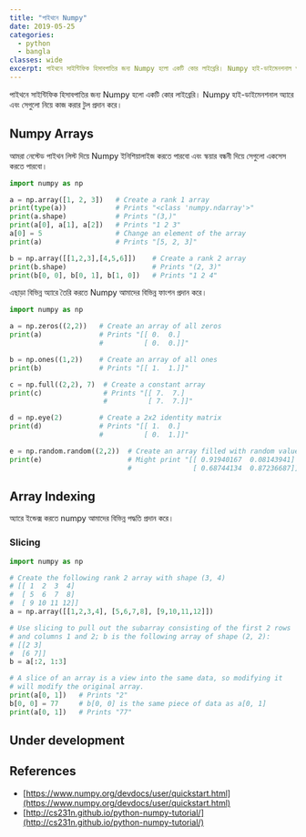 ```yaml
---
title: "পাইথনে Numpy"
date: 2019-05-25
categories:
  - python
  - bangla
classes: wide
excerpt: পাইথনে সাইন্টিফিক হিসাবপাতির জন্য Numpy হলো একটি কোর লাইব্রেরি। Numpy হাই-ডাইমেনশনাল অ্যারে এবং সেগুলো নিয়ে কাজ করার টুল প্রদান করে।
---
```


পাইথনে সাইন্টিফিক হিসাবপাতির জন্য Numpy হলো একটি কোর লাইব্রেরি। Numpy হাই-ডাইমেনশনাল অ্যারে এবং সেগুলো নিয়ে কাজ করার টুল প্রদান করে।

## Numpy Arrays
আমরা নেস্টেড পাইথন লিস্ট দিয়ে Numpy ইনিশিয়ালাইজ করতে পারবো এবং স্কয়ার বন্ধনী দিয়ে সেগুলো একসেস করতে পারবো।

```py
import numpy as np

a = np.array([1, 2, 3])   # Create a rank 1 array
print(type(a))            # Prints "<class 'numpy.ndarray'>"
print(a.shape)            # Prints "(3,)"
print(a[0], a[1], a[2])   # Prints "1 2 3"
a[0] = 5                  # Change an element of the array
print(a)                  # Prints "[5, 2, 3]"

b = np.array([[1,2,3],[4,5,6]])    # Create a rank 2 array
print(b.shape)                     # Prints "(2, 3)"
print(b[0, 0], b[0, 1], b[1, 0])   # Prints "1 2 4"
```

এছাড়া বিভিন্ন অ্যারে তৈরি করতে Numpy আমাদের বিভিন্ন ফাংশন প্রদান করে। 

```py
import numpy as np

a = np.zeros((2,2))   # Create an array of all zeros
print(a)              # Prints "[[ 0.  0.]
                      #          [ 0.  0.]]"

b = np.ones((1,2))    # Create an array of all ones
print(b)              # Prints "[[ 1.  1.]]"

c = np.full((2,2), 7)  # Create a constant array
print(c)               # Prints "[[ 7.  7.]
                       #          [ 7.  7.]]"

d = np.eye(2)         # Create a 2x2 identity matrix
print(d)              # Prints "[[ 1.  0.]
                      #          [ 0.  1.]]"

e = np.random.random((2,2))  # Create an array filled with random values
print(e)                     # Might print "[[ 0.91940167  0.08143941]
                             #               [ 0.68744134  0.87236687]]"
```

## Array Indexing
অ্যারে ইন্ডেক্স করতে numpy আমাদের বিভিন্ন পদ্ধতি প্রদান করে। 

### Slicing

```py
import numpy as np

# Create the following rank 2 array with shape (3, 4)
# [[ 1  2  3  4]
#  [ 5  6  7  8]
#  [ 9 10 11 12]]
a = np.array([[1,2,3,4], [5,6,7,8], [9,10,11,12]])

# Use slicing to pull out the subarray consisting of the first 2 rows
# and columns 1 and 2; b is the following array of shape (2, 2):
# [[2 3]
#  [6 7]]
b = a[:2, 1:3]

# A slice of an array is a view into the same data, so modifying it
# will modify the original array.
print(a[0, 1])   # Prints "2"
b[0, 0] = 77     # b[0, 0] is the same piece of data as a[0, 1]
print(a[0, 1])   # Prints "77"
```

## Under development

## References
* [https://www.numpy.org/devdocs/user/quickstart.html](https://www.numpy.org/devdocs/user/quickstart.html)
* [http://cs231n.github.io/python-numpy-tutorial/](http://cs231n.github.io/python-numpy-tutorial/)
